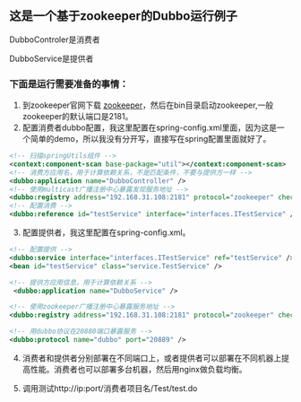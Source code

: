 ## 这是一个基于zookeeper的Dubbo运行例子
<p>DubboControler是消费者</p>
<p>DubboService是提供者</p>

### 下面是运行需要准备的事情：
1. 到zookeeper官网下载 [zookeeper](https://mirrors.tuna.tsinghua.edu.cn/apache/zookeeper/zookeeper-3.4.8/zookeeper-3.4.8.tar.gz)，然后在bin目录启动zookeeper,一般zookeeper的默认端口是2181。
2. 配置消费者dubbo配置，我这里配置在spring-config.xml里面，因为这是一个简单的demo，所以我没有分开写，直接写在spring配置里面就好了。
```xml
<!-- 扫描springUtils组件 -->
<context:component-scan base-package="util"></context:component-scan>
<!-- 消费方应用名，用于计算依赖关系，不是匹配条件，不要与提供方一样 -->
<dubbo:application name="DubboController" />
<!-- 使用multicast广播注册中心暴露发现服务地址 -->
<dubbo:registry address="192.168.31.108:2181" protocol="zookeeper" check="false"/>
<!-- 配置消费 -->
<dubbo:reference id="testService" interface="interfaces.ITestService" />
```
3. 配置提供者，我这里配置在spring-config.xml。
```xml
<!-- 配置提供 -->
<dubbo:service interface="interfaces.ITestService" ref="testService" />
<bean id="testService" class="service.TestService" />

<!-- 提供方应用信息，用于计算依赖关系 -->
 <dubbo:application name="DubboService" />

<!-- 使用zookeeper广播注册中心暴露服务地址 -->
<dubbo:registry address="192.168.31.108:2181" protocol="zookeeper" check="false"/>

<!-- 用dubbo协议在20880端口暴露服务 -->
<dubbo:protocol name="dubbo" port="20889" />
```

4. 消费者和提供者分别部署在不同端口上，或者提供者可以部署在不同机器上提高性能。消费者也可以部署多台机器，然后用nginx做负载均衡。

5. 调用测试http://ip:port/消费者项目名/Test/test.do
